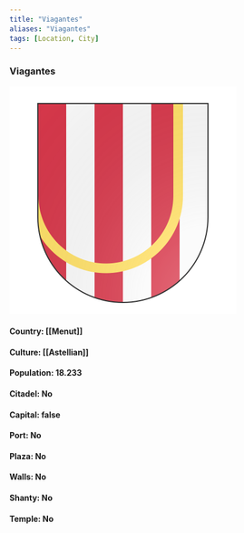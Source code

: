 ```yaml
---
title: "Viagantes"
aliases: "Viagantes"
tags: [Location, City]
---
```

### Viagantes
![](attachment/c46a7caaae43ed5302a5bc6c870ac6b9.svg)

#### Country: [[Menut]]

#### Culture: [[Astellian]]

#### Population: 18.233

#### Citadel: No

#### Capital: false

#### Port: No

#### Plaza: No

#### Walls: No

#### Shanty: No

#### Temple: No


